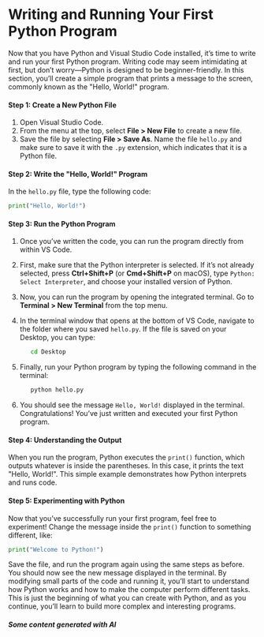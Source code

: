 # Writing and Running Your First Python Program

Now that you have Python and Visual Studio Code installed, it’s time to write and run your first Python program. Writing code may seem intimidating at first, but don’t worry—Python is designed to be beginner-friendly. In this section, you’ll create a simple program that prints a message to the screen, commonly known as the "Hello, World!" program.

#### Step 1: Create a New Python File

1. Open Visual Studio Code.
2. From the menu at the top, select **File > New File** to create a new file.
3. Save the file by selecting **File > Save As**. Name the file `hello.py` and make sure to save it with the `.py` extension, which indicates that it is a Python file.

#### Step 2: Write the "Hello, World!" Program

In the `hello.py` file, type the following code:

```python
print("Hello, World!")
```

#### Step 3: Run the Python Program

1. Once you’ve written the code, you can run the program directly from within VS Code.
2. First, make sure that the Python interpreter is selected. If it’s not already selected, press **Ctrl+Shift+P** (or **Cmd+Shift+P** on macOS), type `Python: Select Interpreter`, and choose your installed version of Python.
3. Now, you can run the program by opening the integrated terminal. Go to **Terminal > New Terminal** from the top menu.
4.  In the terminal window that opens at the bottom of VS Code, navigate to the folder where you saved `hello.py`. If the file is saved on your Desktop, you can type:



    ```bash
       cd Desktop
    ```
5.  Finally, run your Python program by typing the following command in the terminal:

    ```bash
       python hello.py
    ```
6. You should see the message `Hello, World!` displayed in the terminal. Congratulations! You’ve just written and executed your first Python program.

#### Step 4: Understanding the Output

When you run the program, Python executes the `print()` function, which outputs whatever is inside the parentheses. In this case, it prints the text "Hello, World!". This simple example demonstrates how Python interprets and runs code.

#### Step 5: Experimenting with Python

Now that you’ve successfully run your first program, feel free to experiment! Change the message inside the `print()` function to something different, like:

```python
print("Welcome to Python!")
```

Save the file, and run the program again using the same steps as before. You should now see the new message displayed in the terminal. By modifying small parts of the code and running it, you’ll start to understand how Python works and how to make the computer perform different tasks. This is just the beginning of what you can create with Python, and as you continue, you’ll learn to build more complex and interesting programs.

##### Some content generated with AI


